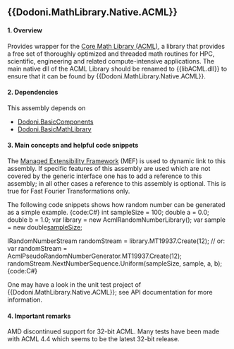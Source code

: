 ## {{Dodoni.MathLibrary.Native.ACML}}

#### 1. Overview
Provides wrapper for the [Core Math Library (ACML)](http://developer.amd.com/tools-and-sdks/cpu-development/amd-core-math-library-acml/), a library that provides a free set of thoroughly optimized and threaded math routines for HPC, scientific, engineering and related compute-intensive applications. The main native dll of the ACML Library should be renamed to {{libACML.dll}} to ensure that it can be found by {{Dodoni.MathLibrary.Native.ACML}}.

#### 2. Dependencies
This assembly depends on 
* [Dodoni.BasicComponents](BasicComponents)
* [Dodoni.BasicMathLibrary](BasicMathLibrary)

#### 3. Main concepts and helpful code snippets
The [Managed Extensibility Framework](http://en.wikipedia.org/wiki/Managed_Extensibility_Framework) (MEF) is used to dynamic link to this assembly. If specific features of this assembly are used which are not covered by the generic interface one has to add a reference to this assembly; in all other cases a reference to this assembly is optional. This is true for Fast Fourier Transformations only.

The following code snippets shows how random number can be generated as a simple example.
{code:C#}
int sampleSize = 100;
double a = 0.0;
double b = 1.0;
var library = new AcmlRandomNumberLibrary();
var sample = new double[sampleSize](sampleSize);

IRandomNumberStream randomStream = library.MT19937.Create(12);
// or: var randomStream = AcmlPseudoRandomNumberGenerator.MT19937.Create(12);
randomStream.NextNumberSequence.Uniform(sampleSize, sample, a, b);
{code:C#}

One may have a look in the unit test project of {{Dodoni.MathLibrary.Native.ACML}}; see API documentation for more information.

#### 4. Important remarks
AMD discontinued support for 32-bit ACML. Many tests have been made with ACML 4.4 which seems to be the latest 32-bit release. 


